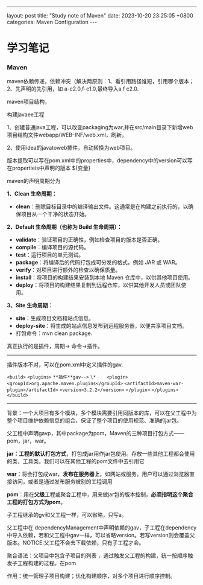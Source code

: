 ---
layout: post
title:  "Study note of Maven"
date:   2023-10-20 23:25:05 +0800
categories: Maven Configuration
​---

# 学习笔记

### Maven

maven依赖传递，依赖冲突（解决两原则：1、看引用路径谁短，引用哪个版本；2、先声明的先引用，如  a-c2.0,f-c1.0,最终导入a  f  c2.0.

maven项目结构，

构建javaee工程

1、创建普通java工程，可以改变packaging为war,并在src/main目录下新增web项目结构文件webapp/WEB-INF/web.xml，刷新。

2、使用idea的javatoweb插件，自动转换为web项目。



版本提取可以写在pom.xml中的properties中，dependency中的version可以写在propertieis中声明的版本 ${变量}



maven的声明周期分为

**1、Clean 生命周期：**

- **clean**：删除目标目录中的编译输出文件。这通常是在构建之前执行的，以确保项目从一个干净的状态开始。

**2、Default 生命周期（也称为 Build 生命周期）：**

- **validate**：验证项目的正确性，例如检查项目的版本是否正确。
- **compile**：编译项目的源代码。
- **test**：运行项目的单元测试。
- **package**：将编译后的代码打包成可分发的格式，例如 JAR 或 WAR。
- **verify**：对项目进行额外的检查以确保质量。
- **install**：将项目的构建结果安装到本地 Maven 仓库中，以供其他项目使用。
- **deploy**：将项目的构建结果复制到远程仓库，以供其他开发人员或团队使用。

**3、Site 生命周期：**

- **site**：生成项目文档和站点信息。
- **deploy-site**：将生成的站点信息发布到远程服务器，以便共享项目文档。
- 打包命令：mvn clean package.

真正执行的是插件，周期-> 命令->插件。

------

插件版本不对，可以在pom.xml中定义插件的gav.

`<build>`
  `<plugins>`
    `**插件**gav-->`
`\*    <plugin>`
      `<groupId>org.apache.maven.plugins</groupId>`
      `<artifactId>maven-war-plugin</artifactId>`
      `<version>3.2.2</version>`
    `</plugin>`
  `</plugins>`
`</build>`

------

背景：一个大项目有多个模块，多个模块需要引用同版本的库，可以在父工程中为整个项目维护依赖信息的组合，保证了整个项目的使用规范、准确的jar包。

父工程中声明gavp，其中package为pom，Maven的三种项目打包方式——pom，jar，war。

**jar：工程的默认打包方式**，打包成jar用作jar包使用。存放一些其他工程都会使用的类，工具类。我们可以在其他工程的pom文件中去引用它

 **war**：将会打包成war，**发布在服务器上**，如网站或服务。用户可以通过浏览器直接访问，或者是通过发布服务被别的工程调用

 **pom**：用在**父级**工程或聚合工程中，用来做jar包的版本控制，**必须指明这个聚合工程的打包方式为pom**。 

子工程继承的gv和父工程一样，可以省略，只写a。

父工程中在 dependencyManagement中声明依赖的gav，子工程在dependency中导入依赖，若和父工程中gav一样，可以省略version。若写version则会覆盖父版本。NOTICE:父工程不会去下载依赖，只有子工程才会。

聚合语法：父项目中包含子项目的列表 ，通过触发父工程的构建，统一按顺序触发子工程构建的过程。在pom

作用：统一管理子项目构建；优化构建顺序，对多个项目进行顺序控制。
